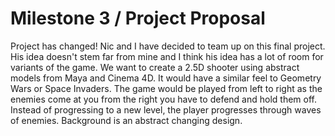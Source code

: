 # Milestone 3 / Project Proposal

Project has changed! Nic and I have decided to team up on this final project. His idea doesn't stem far from mine and I think his idea has a lot of room for variants of the game. We want to create a 2.5D shooter using abstract models from Maya and Cinema 4D. It would have a similar feel to Geometry Wars or Space Invaders. The game would be played from left to right as the enemies come at you from the right you have to defend and hold them off. Instead of progressing to a new level, the player progresses through waves of enemies. Background is an abstract changing design.

